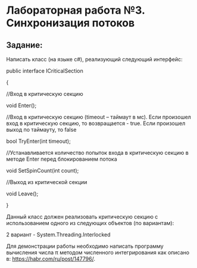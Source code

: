 # Лабораторная работа №3. Синхронизация потоков

## Задание:

Написать класс (на языке c#), реализующий следующий интерфейс:

public interface ICriticalSection

{

//Вход в критическую секцию

void Enter();

//Вход в критическую секцию (timeout – таймаут в мс). Если произошел вход в критическую секцию, то возвращается - true. Если произошел выход по таймауту, то false

bool TryEnter(int timeout);

//Устанавливается количество попыток входа в критическую секцию в методе Enter перед блокированием потока

void SetSpinCount(int count);

//Выход из критической секции

void Leave();

}

Данный класс должен реализовать критическую секцию с использованием одного из следующих объектов (по вариантам):

2 вариант - System.Threading.Interlocked

Для демонстрации работы необходимо написать программу вычисления числа π методом численного интегрирования как описано в: https://habr.com/ru/post/147796/.